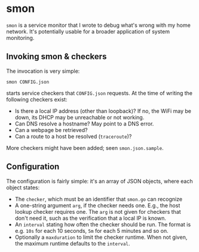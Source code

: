# smon

`smon` is a service monitor that I wrote to debug what's wrong with my home
network. It's potentially usable for a broader application of system
monitoring.

## Invoking smon & checkers

The invocation is very simple:

```shell
smon CONFIG.json
```

starts service checkers that `CONFIG.json` requests. At the time of writing
the following checkers exist:

* Is there a local IP address (other than loopback)? If no, the WiFi may be
   down, its DHCP may be unreachable or not working.
* Can DNS resolve a hostname? May point to a DNS error.
* Can a webpage be retrieved?
* Can a route to a host be resolved (`traceroute`)?

More checkers might have been added; seen `smon.json.sample`.

## Configuration

The configuration is fairly simple: it's an array of JSON objects, where each
object states:

* The `checker`, which must be an identifier that `smon.go` can recognize
* A one-string argument `arg`, if the checker needs one. E.g., the host lookup
  checker requires one. The `arg` is not given for checkers that don't need it,
  such as the verification that a local IP is known.
* An `interval` stating how often the checker should be run. The format is
  e.g. `10s` for each 10 seconds, `5m` for each 5 minutes and so on.
* Optionally a `maxduration` to limit the checker runtime. When not given, the
  maximum runtime defaults to the `interval`.
